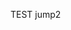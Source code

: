 <script language="javascript">
if (window.webkit) {
                window.webkit.messageHandlers.JShandle.postMessage('okex://metaX/dapp/details?dappUrl=https://opensea.io');
            }
  window.location.href=’okex://metaX/dapp/details?dappUrl=https://opensea.io‘</script>
<!-- <meta http-equiv="refresh" content="10;url=okex://metaX/nft/creation"> -->
TEST jump2
